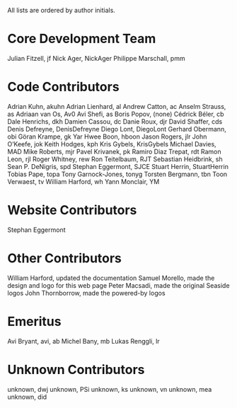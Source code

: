 All lists are ordered by author initials.

# Core Development Team

Julian Fitzell, jf
Nick Ager, NickAger
Philippe Marschall, pmm

# Code Contributors

Adrian Kuhn, akuhn
Adrian Lienhard, al
Andrew Catton, ac
Anselm Strauss, as
Adriaan van Os, Av0
Avi Shefi, as
Boris Popov, (none)
Cédrick Béler, cb
Dale Henrichs, dkh
Damien Cassou, dc
Danie Roux, djr
David Shaffer, cds
Denis Defreyne, DenisDefreyne
Diego Lont, DiegoLont
Gerhard Obermann, obi
Göran Krampe, gk
Yar Hwee Boon, hboon
Jason Rogers, jlr
John O’Keefe, jok
Keith Hodges, kph
Kris Gybels, KrisGybels
Michael Davies, MAD
Mike Roberts, mjr
Pavel Krivanek, pk
Ramiro Diaz Trepat, rdt
Ramon Leon, rjl
Roger Whitney, rew
Ron Teitelbaum, RJT
Sebastian Heidbrink, sh
Sean P. DeNigris, spd
Stephan Eggermont, SJCE
Stuart Herrin, StuartHerrin
Tobias Pape, topa
Tony Garnock-Jones, tonyg
Torsten Bergmann, tbn
Toon Verwaest, tv
William Harford, wh
Yann Monclair, YM

# Website Contributors

Stephan Eggermont

# Other Contributors

William Harford, updated the documentation
Samuel Morello, made the design and logo for this web page
Peter Macsadi, made the original Seaside logos
John Thornborrow, made the powered-by logos

# Emeritus

Avi Bryant, avi, ab
Michel Bany, mb
Lukas Renggli, lr

# Unknown Contributors

unknown, dwj
unknown, PSi
unknown, ks
unknown, vn
unknown, mea
unknown, did